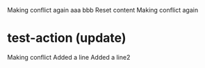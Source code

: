 Making conflict again
aaa
bbb
Reset content
Making conflict again
# test-action (update)
Making conflict
Added a line
Added a line2